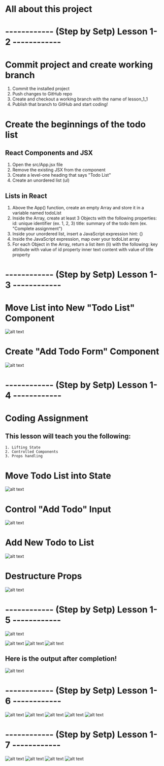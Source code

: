 # All about this project 

#  ------------ (Step by Setp) Lesson 1-2 ------------

# Commit project and create working branch
  1. Commit the installed project
  2. Push changes to GitHub repo
  3. Create and checkout a working branch with the name of lesson_1_1
  4. Publish that branch to GitHub and start coding!

# Create the beginnings of the todo list

## React Components and JSX
  1. Open the src/App.jsx file
  2. Remove the existing JSX from the component
  3. Create a level-one heading that says "Todo List"
  4. Create an unordered list (ul)

## Lists in React
  1. Above the App() function, create an empty Array and store it in a variable named todoList
  2. Inside the Array, create at least 3 Objects with the following properties:
      id: unique identifier (ex. 1, 2, 3)
      title: summary of the todo item (ex. "Complete assignment")
  3. Inside your unordered list, insert a JavaScript expression
      hint: {}
  4. Inside the JavaScript expression, map over your todoList array
  5. For each Object in the Array, return a list item (li) with the following:
      key attribute with value of id property
      inner text content with value of title property

#  ------------ (Step by Setp) Lesson 1-3 ------------

# Move List into New "Todo List" Component
![alt text](./src/README_images/image.png)

# Create "Add Todo Form" Component

![alt text](./src/README_images/image-1.png)

#  ------------ (Step by Setp) Lesson 1-4 ------------
#     Coding Assignment
##  This lesson will teach you the following:

    1. Lifting State
    2. Controlled Components
    3. Props handling

# Move Todo List into State
![alt text](./src/README_images/image-2.png)

# Control "Add Todo" Input
![alt text](./src/README_images/image-3.png)

# Add New Todo to List
![alt text](./src/README_images/image-4.png)

# Destructure Props
![alt text](./src/README_images/image-5.png)

#  ------------ (Step by Setp) Lesson 1-5 ------------
![alt text](./src/README_images/image-6.png)

![alt text](./src/README_images/image-7.png)
![alt text](./src/README_images/image-8.png)
![alt text](./src/README_images/image-9.png)

## Here is the output after completion!
![alt text](./src/README_images/outputlesson1-5.png)

#  ------------ (Step by Setp) Lesson 1-6 ------------

![alt text](./src/README_images/image-10.png)
![alt text](./src/README_images/image-11.png)
![alt text](./src/README_images/image-12.png)
![alt text](./src/README_images/image-13.png)
![alt text](./src/README_images/image-14.png)

#  ------------ (Step by Setp) Lesson 1-7 ------------
![alt text](./src/README_images/remove-custom-hook.png)
![alt text](./src/README_images/Async-loadting-state.png)
![alt text](./src/README_images/loadting-state-condtion.png)
![alt text](./src/README_images/loadting-state-condtion2.png)